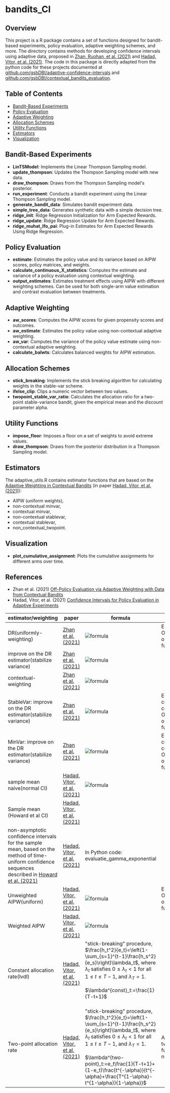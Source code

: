 # bandits_CI
## Overview
This project is a R package contains a set of functions designed for bandit-based experiments, policy evaluation, adaptive weighting schemes, and more. 
The directory contains methods for developing confidence intervals using adaptive data, proposed in [Zhan, Ruohan, et al. (2021)](https://arxiv.org/abs/2106.02029) and [Hadad, Vitor, et al. (2021)](https://arxiv.org/abs/1911.02768). 
The code in this package is directly adapted from the python code for these projects documented at [github.com/gsbDBI/adaptive-confidence-intervals](https://github.com/gsbDBI/adaptive-confidence-intervals) and [github.com/gsbDBI/contextual_bandits_evaluation](https://github.com/gsbDBI/contextual_bandits_evaluation).

## Table of Contents
- [Bandit-Based Experiments](#bandit-based-experiments)
- [Policy Evaluation](#policy-evaluation)
- [Adaptive Weighting](#adaptive-weighting)
- [Allocation Schemes](#allocation-schemes)
- [Utility Functions](#utility-functions)
- [Estimators](#Estimators)
- [Visualization](#visualization)

## Bandit-Based Experiments

- **LinTSModel**: Implements the Linear Thompson Sampling model.
- **update_thompson**: Updates the Thompson Sampling model with new data.
- **draw_thompson**: Draws from the Thompson Sampling model's posterior.
- **run_experiment**: Conducts a bandit experiment using the Linear Thompson Sampling model.
- **generate_bandit_data**: Simulates bandit experiment data.
- **simple_tree_data**: Generates synthetic data with a simple decision tree.
- **ridge_init**: Ridge Regression Initialization for Arm Expected Rewards.
- **ridge_update**: Ridge Regression Update for Arm Expected Rewards.
- **ridge_muhat_lfo_pai**: Plug-in Estimates for Arm Expected Rewards Using Ridge Regression.

## Policy Evaluation

- **estimate**: Estimates the policy value and its variance based on AIPW scores, policy matrices, and weights.
- **calculate_continuous_X_statistics**: Computes the estimate and variance of a policy evaluation using contextual weighting.
- **output_estimates**: Estimates treatment effects using AIPW with different weighting schemes. Can be used for both single-arm value estimation and contrast evaluation between treatments.

## Adaptive Weighting

- **aw_scores**: Computes the AIPW scores for given propensity scores and outcomes.
- **aw_estimate**: Estimates the policy value using non-contextual adaptive weighting.
- **aw_var**: Computes the variance of the policy value estimate using non-contextual adaptive weighting.
- **calculate_balwts**: Calculates balanced weights for AIPW estimation.

## Allocation Schemes

- **stick_breaking**: Implements the stick breaking algorithm for calculating weights in the stable-var scheme.
- **ifelse_clip**: Clips a numeric vector between two values.
- **twopoint_stable_var_ratio**: Calculates the allocation ratio for a two-point stable-variance bandit, given the empirical mean and the discount parameter alpha.

## Utility Functions

- **impose_floor**: Imposes a floor on a set of weights to avoid extreme values.
- **draw_thompson**: Draws from the posterior distribution in a Thompson Sampling model.

## Estimators
The adaptive_utils.R contains estimator functions that are based on the [Adaptive Weighting in Contextual Bandits](https://github.com/gsbDBI/contextual_bandits_evaluation/blob/main/adaptive/inference.py) (in paper [Hadad, Vitor, et al. (2021)](https://arxiv.org/abs/1911.02768)):
- AIPW (uniform weights),
- non-contextual minvar,
- contextual minvar,
- non-contextual stablevar,
- contextual stablevar,
- non_contextual_twopoint.

## Visualization

- **plot_cumulative_assignment**: Plots the cumulative assignments for different arms over time.

## References

- Zhan et al. (2021) [Off-Policy Evaluation via Adaptive Weighting with Data from Contextual Bandits](https://arxiv.org/abs/2106.02029)
- Hadad, Vitor, et al. (2021) [Confidence Intervals for Policy Evaluation in Adaptive Experiments](https://arxiv.org/abs/1911.02768)

| estimator/weighting                  | paper | formula | In our package? |
| ------------------------------------ | ----- | ------- | --------------- |
| DR(uniformly-weighting)              | [Zhan et al. (2021)](https://arxiv.org/abs/2106.02029) | ![formula](https://latex.codecogs.com/svg.latex?\hat{Q}^{DR}_T(\pi):=\frac{1}{T}\sum_{t=1}^T\hat{\Gamma}_t(X_t,\pi)) | Estimator: uniform. Output of output_estimates function |
| improve on the DR estimator(stabilize variance) | [Zhan et al. (2021)](https://arxiv.org/abs/2106.02029) | ![formula](https://latex.codecogs.com/svg.latex?\hat{Q}^{NC}_T(\pi):=\sum_{t=1}^{T}\frac{h_t\hat{\Gamma}_t(X_t,\pi)}{\sum_{t=1}^{T}h_s},h_t:=\phi\left(\mathbb{E}_w\left[\frac{\pi^2(X_t;w)}{e_t(X_t;w)}\|H_{t-1}\right]\right)) | |
| contextual-weighting                 | [Zhan et al. (2021)](https://arxiv.org/abs/2106.02029) | ![formula](https://latex.codecogs.com/svg.latex?\hat{Q}^{\mathcal{C}}_T(\pi)=\sum_{t=1}^T\frac{h_t(X_t)\hat{\Gamma}_t(X_t,\pi)}{\sum_{t=1}^Th_s(X_t)}) | |
| StableVar: improve on the DR estimator(stabilize variance) | [Zhan et al. (2021)](https://arxiv.org/abs/2106.02029) | ![formula](https://latex.codecogs.com/svg.latex?\phi(v)=1/\sqrt{v}\text{yieldsweights}h_t\text{thatapproximatelystandardizethetermsof}\hat{Q}^{NC}_Tor\hat{Q}^{\mathcal{C}}_T(\pi).\text{Non-contextualvarianceproxy:}h_t:=\phi\left(\mathbb{E}_w\left[\frac{\pi^2(X_t;w)}{e_t(X_t;w)}\|H_{t-1}\right]\right),\text{afeasibleapproximationinoursimulation:}\tilde{h}_t:=\phi\left(\frac{1}{t-1}\sum_{s=1}^{t-1}\sum_w\frac{\pi^2(X_s;w)}{e_t(X_s;w)}\right)\text{contextualvarianceproxy:}h_t(x)=\phi\left(\sum_w\frac{\pi^2(x,w)}{e_t(x,w)}\right),x\in\mathcal{X}) | Estimators: non-contextual stablevar, contextual stablevar. Output of output_estimates function |
| MinVar: improve on the DR estimator(stabilize variance) | [Zhan et al. (2021)](https://arxiv.org/abs/2106.02029) | ![formula](https://latex.codecogs.com/svg.latex?\phi(v)=1/v\text{yieldsweights}h_t\text{thatapproximatelyminimizethevarianceof}\hat{Q}^{NC}_Tor\hat{Q}^{\mathcal{C}}_T(\pi).\text{Non-contextualvarianceproxy:}h_t:=\phi\left(\mathbb{E}_w\left[\frac{\pi^2(X_t;w)}{e_t(X_t;w)}\|H_{t-1}\right]\right),\text{afeasibleapproximationinoursimulation:}\tilde{h}_t:=\phi\left(\frac{1}{t-1}\sum_{s=1}^{t-1}\sum_w\frac{\pi^2(X_s;w)}{e_t(X_s;w)}\right)\text{contextualvarianceproxy:}h_t(x)=\phi\left(\sum_w\frac{\pi^2(x,w)}{e_t(x,w)}\right),x\in\mathcal{X}) | Estimators: non-contextual minvar, contextual minvar. Output of output_estimates function |
| sample mean naive(normal CI)          | [Hadad, Vitor, et al. (2021)](https://arxiv.org/abs/1911.02768) | ![formula](https://latex.codecogs.com/svg.latex?\hat{Q}^{AVG}(w)=\frac{1}{T_w}\sum_{t\leqT}Y_t,\quadT_w:=\sum_{t\leqT}\mathbb{I}{\{W_t=w\}}) | |
| Sample mean (Howard et al CI)         | [Hadad, Vitor, et al. (2021)](https://arxiv.org/abs/1911.02768) | | |
| non-asymptotic confidence intervals for the sample mean, based on the method of time-uniform confidence sequences described in [Howard et al. (2021)](https://arxiv.org/pdf/1810.08240.pdf) | [Hadad, Vitor, et al. (2021)](https://arxiv.org/abs/1911.02768) | In Python code: evaluatie_gamma_exponential | |
| Unweighted AIPW(uniform)              | [Hadad, Vitor, et al. (2021)](https://arxiv.org/abs/1911.02768) | ![formula](https://latex.codecogs.com/svg.latex?\hat{Q}^{AIPW}_T(w):=\frac{1}{T}\sum_{t=1}^T\hat{\Gamma}^{AIPW}_t(w)) | Estimator: uniform. Output of output_estimates function |
| Weighted AIPW                        | [Hadad, Vitor, et al. (2021)](https://arxiv.org/abs/1911.02768) | ![formula](https://latex.codecogs.com/svg.latex?\hat{\Gamma}^{AIPW}_t(w):=\frac{\mathbb{I}\{W_t=w\}}{e_t(w)}Y_t+\left(1-\frac{\mathbb{I}\{W_t=w\}}{e_t(w)}\right)\hat{m}_t(w)\text{*adaptively-weightedAIPWestimator*}:\hat{Q}^{h}_T(w)=\frac{\sum_{t=1}^Th_t(w)\hat{\Gamma}^{AIPW}_t(w)}{\sum_{t=1}^Th_t(w)}) | |
| Constant allocation rate(lvdl)   | [Hadad, Vitor, et al. (2021)](https://arxiv.org/abs/1911.02768) | "stick-breaking" procedure, $\frac{h_t^2}{e_t}=\left(1-\sum_{s=1}^{t-1}\frac{h_s^2}{e_s}\right)\lambda_t$, where $\lambda_t$ satisfies $0 \leq \lambda_t < 1$ for all $1 \leq t \leq T - 1$, and $\lambda_T = 1$.<br><br>$\lambda^{const}_t:=\frac{1}{T-t+1}$<br><br> | |
| Two-point allocation rate        | [Hadad, Vitor, et al. (2021)](https://arxiv.org/abs/1911.02768) | "stick-breaking" procedure, $\frac{h_t^2}{e_t}=\left(1-\sum_{s=1}^{t-1}\frac{h_s^2}{e_s}\right)\lambda_t$, where $\lambda_t$ satisfies $0 \leq \lambda_t < 1$ for all $1 \leq t \leq T - 1$, and $\lambda_T = 1$.<br><br>$\lambda^{two-point}_t:=e_t\frac{1}{T-t+1}+(1-e_t)\frac{t^{-\alpha}}{t^{-\alpha}+\frac{T^{1-\alpha}-t^{1-\alpha}}{1-\alpha}}$<br> | Allocation Schemes: twopoint_stable_var_ratio function. Estimator: non_contextual_twopoint |

